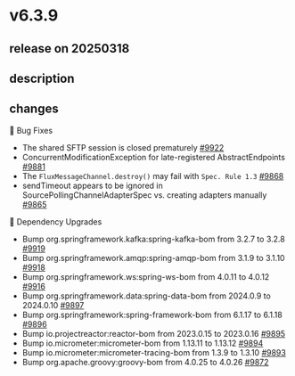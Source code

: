 # v6.3.9

## release on 20250318
## description
## changes
🐞 Bug Fixes

* The shared SFTP session is closed prematurely <a href="https://github.com/spring-projects/spring-integration/issues/9922" data-hovercard-type="issue" data-hovercard-url="/spring-projects/spring-integration/issues/9922/hovercard">#9922</a>
* ConcurrentModificationException for late-registered AbstractEndpoints <a href="https://github.com/spring-projects/spring-integration/issues/9881" data-hovercard-type="issue" data-hovercard-url="/spring-projects/spring-integration/issues/9881/hovercard">#9881</a>
* The <code>FluxMessageChannel.destroy()</code> may fail with <code>Spec. Rule 1.3</code> <a href="https://github.com/spring-projects/spring-integration/issues/9868" data-hovercard-type="issue" data-hovercard-url="/spring-projects/spring-integration/issues/9868/hovercard">#9868</a>
* sendTimeout appears to be ignored in SourcePollingChannelAdapterSpec vs. creating adapters manually <a href="https://github.com/spring-projects/spring-integration/issues/9865" data-hovercard-type="issue" data-hovercard-url="/spring-projects/spring-integration/issues/9865/hovercard">#9865</a>

🔨 Dependency Upgrades

* Bump org.springframework.kafka:spring-kafka-bom from 3.2.7 to 3.2.8 <a href="https://github.com/spring-projects/spring-integration/pull/9919" data-hovercard-type="pull_request" data-hovercard-url="/spring-projects/spring-integration/pull/9919/hovercard">#9919</a>
* Bump org.springframework.amqp:spring-amqp-bom from 3.1.9 to 3.1.10 <a href="https://github.com/spring-projects/spring-integration/pull/9918" data-hovercard-type="pull_request" data-hovercard-url="/spring-projects/spring-integration/pull/9918/hovercard">#9918</a>
* Bump org.springframework.ws:spring-ws-bom from 4.0.11 to 4.0.12 <a href="https://github.com/spring-projects/spring-integration/pull/9916" data-hovercard-type="pull_request" data-hovercard-url="/spring-projects/spring-integration/pull/9916/hovercard">#9916</a>
* Bump org.springframework.data:spring-data-bom from 2024.0.9 to 2024.0.10 <a href="https://github.com/spring-projects/spring-integration/pull/9897" data-hovercard-type="pull_request" data-hovercard-url="/spring-projects/spring-integration/pull/9897/hovercard">#9897</a>
* Bump org.springframework:spring-framework-bom from 6.1.17 to 6.1.18 <a href="https://github.com/spring-projects/spring-integration/pull/9896" data-hovercard-type="pull_request" data-hovercard-url="/spring-projects/spring-integration/pull/9896/hovercard">#9896</a>
* Bump io.projectreactor:reactor-bom from 2023.0.15 to 2023.0.16 <a href="https://github.com/spring-projects/spring-integration/pull/9895" data-hovercard-type="pull_request" data-hovercard-url="/spring-projects/spring-integration/pull/9895/hovercard">#9895</a>
* Bump io.micrometer:micrometer-bom from 1.13.11 to 1.13.12 <a href="https://github.com/spring-projects/spring-integration/pull/9894" data-hovercard-type="pull_request" data-hovercard-url="/spring-projects/spring-integration/pull/9894/hovercard">#9894</a>
* Bump io.micrometer:micrometer-tracing-bom from 1.3.9 to 1.3.10 <a href="https://github.com/spring-projects/spring-integration/pull/9893" data-hovercard-type="pull_request" data-hovercard-url="/spring-projects/spring-integration/pull/9893/hovercard">#9893</a>
* Bump org.apache.groovy:groovy-bom from 4.0.25 to 4.0.26 <a href="https://github.com/spring-projects/spring-integration/pull/9872" data-hovercard-type="pull_request" data-hovercard-url="/spring-projects/spring-integration/pull/9872/hovercard">#9872</a>


